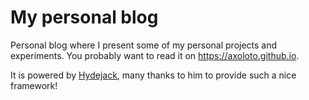 # My personal blog

Personal blog where I present some of my personal projects and experiments. You probably want to read it on https://axoloto.github.io.

It is powered by [Hydejack](https://qwtel.com/hydejack/), many thanks to him to provide such a nice framework!